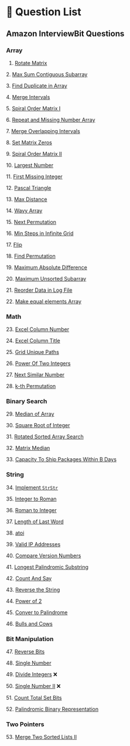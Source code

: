 # 🔫 Question List

## Amazon InterviewBit Questions

### Array

1. [Rotate Matrix](array/rotate-matrix.md)

2\. [Max Sum Contiguous Subarray](array/max-sum-contiguous-subarray.md)

3\. [Find Duplicate in Array](array/find-duplicate-in-array.md)

4\. [Merge Intervals](array/merge-intervals.md)

5\. [Spiral Order Matrix I](array/spiral-order-matrix-i.md)

6\. [Repeat and Missing Number Array](array/repeat-and-missing-number-array.md)

7\. [Merge Overlapping Intervals](array/merge-overlapping-intervals.md)

8\. [Set Matrix Zeros](array/set-matrix-zeros.md)

9\. [Spiral Order Matrix II](array/spiral-order-matrix-ii.md)

10\. [Largest Number](array/largest-number.md)

11\. [First Missing Integer](array/first-missing-integer.md)

12\. [Pascal Triangle](array/pascal-triangle.md)

13\. [Max Distance](array/max-distance.md)

14\. [Wavy Array](array/wavy-array.md)

15\. [Next Permutation](array/next-permutation.md)

16\. [Min Steps in Infinite Grid ](array/min-steps-in-infinite-grid.md)

17\. [Flip](array/flip.md)

18\. [Find Permutation](array/find-permutation.md)

19\. [Maximum Absolute Difference](array/maximum-absolute-difference.md)

20\. [Maximum Unsorted Subarray](array/maximum-unsorted-subarray.md)

21\. [Reorder Data in Log File](array/reorder-data-in-log-file.md)

22\. [Make equal elements Array](array/make-equal-elements-array.md)

### Math

23\. [Excel Column Number](math/excel-column-number.md)

24\. [Excel Column Title](math/excel-column-title.md)

25\. [Grid Unique Paths](math/grid-unique-paths.md)

26\. [Power Of Two Integers](math/power-of-two-integers.md)

27\. [Next Similar Number](math/next-similar-number.md)

28\. [k-th Permutation](math/k-th-permutation.md)

### Binary Search

29\. [Median of Array](binary-search/median-of-array.md)

30\. [Square Root of Integer](binary-search/square-root-of-integer.md)

31\. [Rotated Sorted Array Search](binary-search/rotated-sorted-array-search.md)

32\. [Matrix Median](binary-search/matrix-median.md)

33\. [Capacity To Ship Packages Within B Days](binary-search/capacity-to-ship-packages-within-b-days.md)

### String

34\. [Implement `StrStr`](string/implement-strstr.md)

35\. [Integer to Roman](string/integer-to-roman.md)

36\. [Roman to Integer](string/roman-to-integer.md)

37\. [Length of Last Word](string/length-of-last-word.md)

38\. [atoi](string/atoi.md)

39\. [Valid IP Addresses](string/valid-ip-addresses.md)

40\. [Compare Version Numbers](string/compare-version-numbers.md)

41\. [Longest Palindromic Substring](string/longest-palindromic-substring.md)

42\. [Count And Say](string/count-and-say.md)

43\. [Reverse the String](string/reverse-the-string.md)

44\. [Power of 2](string/power-of-2.md)

45\. [Conver to Palindrome](string/convert-to-palindrome.md)

46\. [Bulls and Cows](string/bulls-and-cows.md)

### Bit Manipulation

47\. [Reverse Bits](string/reverse-bits.md)

48\. [Single Number](string/single-number.md)

49\. [Divide Integers](string/divide-integers.md) :x:

50\. [Single Number II](string/single-number-ii.md) :x:

51\. [Count Total Set Bits](bit-manipulation/count-total-set-bits.md)

52\. [Palindromic Binary Representation](bit-manipulation/palindromic-binary-representation.md)

### Two Pointers

53\. [Merge Two Sorted Lists II](two-pointers/merge-two-sorted-lists-ii.md)

